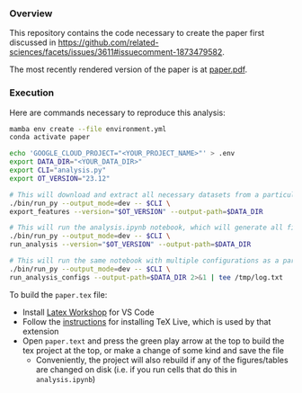 ### Overview

This repository contains the code necessary to create the paper first discussed in https://github.com/related-sciences/facets/issues/3611#issuecomment-1873479582.

The most recently rendered version of the paper is at [paper.pdf](paper/paper.pdf).

### Execution

Here are commands necessary to reproduce this analysis:

```bash
mamba env create --file environment.yml
conda activate paper

echo 'GOOGLE_CLOUD_PROJECT="<YOUR_PROJECT_NAME>"' > .env
export DATA_DIR="<YOUR_DATA_DIR>"
export CLI="analysis.py"
export OT_VERSION="23.12"

# This will download and extract all necessary datasets from a particular OT release
./bin/run_py --output_mode=dev -- $CLI \
export_features --version="$OT_VERSION" --output-path=$DATA_DIR

# This will run the analysis.ipynb notebook, which will generate all figures and tables
./bin/run_py --output_mode=dev -- $CLI \
run_analysis --version="$OT_VERSION" --output-path=$DATA_DIR

# This will run the same notebook with multiple configurations as a part of the sensitivity analysis (takes an hour or two)
./bin/run_py --output_mode=dev -- $CLI \
run_analysis_configs --output-path=$DATA_DIR 2>&1 | tee /tmp/log.txt
```

To build the `paper.tex` file:

- Install [Latex Workshop](https://marketplace.visualstudio.com/items?itemName=James-Yu.latex-workshop) for VS Code
- Follow the [instructions](https://github.com/James-Yu/LaTeX-Workshop/wiki/Install#installation) for installing TeX Live, which is used by that extension
- Open `paper.text` and press the green play arrow at the top to build the tex project at the top, or make a change of some kind and save the file
  - Conveniently, the project will also rebuild if any of the figures/tables are changed on disk (i.e. if you run cells that do this in `analysis.ipynb`)
